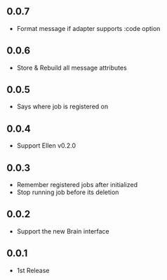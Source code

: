 ## 0.0.7
* Format message if adapter supports :code option

## 0.0.6
* Store & Rebuild all message attributes

## 0.0.5
* Says where job is registered on

## 0.0.4
* Support Ellen v0.2.0

## 0.0.3
* Remember registered jobs after initialized
* Stop running job before its deletion

## 0.0.2
* Support the new Brain interface

## 0.0.1
* 1st Release
